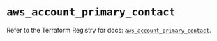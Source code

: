 # `aws_account_primary_contact`

Refer to the Terraform Registry for docs: [`aws_account_primary_contact`](https://registry.terraform.io/providers/hashicorp/aws/5.65.0/docs/resources/account_primary_contact).
